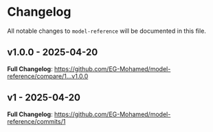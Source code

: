 # Changelog

All notable changes to `model-reference` will be documented in this file.

## v1.0.0 - 2025-04-20

**Full Changelog**: https://github.com/EG-Mohamed/model-reference/compare/1...v1.0.0

## v1 - 2025-04-20

**Full Changelog**: https://github.com/EG-Mohamed/model-reference/commits/1
